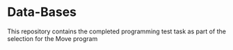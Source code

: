 # Data-Bases
This repository contains the completed programming test task as part of the selection for the Move program 
